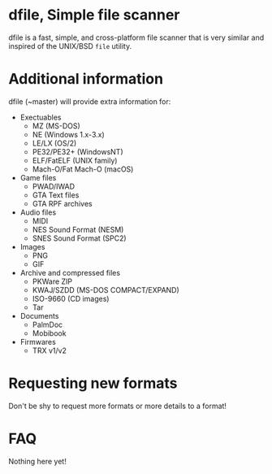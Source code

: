 # dfile, Simple file scanner

dfile is a fast, simple, and cross-platform file scanner that is very similar and inspired of the UNIX/BSD `file` utility.

# Additional information

dfile (~master) will provide extra information for:
- Exectuables
  - MZ (MS-DOS)
  - NE (Windows 1.x-3.x)
  - LE/LX (OS/2)
  - PE32/PE32+ (WindowsNT)
  - ELF/FatELF (UNIX family)
  - Mach-O/Fat Mach-O (macOS)
- Game files
  - PWAD/IWAD
  - GTA Text files
  - GTA RPF archives
- Audio files
  - MIDI
  - NES Sound Format (NESM)
  - SNES Sound Format (SPC2)
- Images
  - PNG
  - GIF
- Archive and compressed files
  - PKWare ZIP
  - KWAJ/SZDD (MS-DOS COMPACT/EXPAND)
  - ISO-9660 (CD images)
  - Tar
- Documents
  - PalmDoc
  - Mobibook
- Firmwares
  - TRX v1/v2

# Requesting new formats
Don't be shy to request more formats or more details to a format!

# FAQ
Nothing here yet!